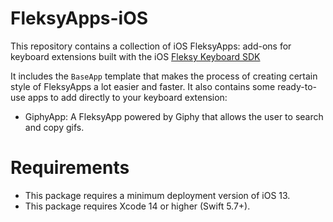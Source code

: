 # FleksyApps-iOS

This repository contains a collection of iOS FleksyApps: add-ons for keyboard extensions built with the iOS [Fleksy Keyboard SDK](https://docs.fleksy.com/keyboard-sdk/)

It includes the `BaseApp` template that makes the process of creating certain style of FleksyApps a lot easier and faster.
It also contains some ready-to-use apps to add directly to your keyboard extension:
* GiphyApp: A FleksyApp powered by Giphy that allows the user to search and copy gifs.

# Requirements
* This package requires a minimum deployment version of iOS 13.
* This package requires Xcode 14 or higher (Swift 5.7+).